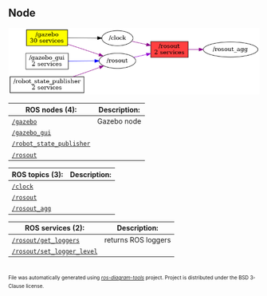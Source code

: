 <!--
File was automatically generated using 'ros-diagram-tools' project.
Project is distributed under the BSD 3-Clause license.
-->

## Node

[![/rosout](n__rosout.png "/rosout")](n__rosout.png)

| ROS nodes (4): | Description: |
| ----------------------------------- | ------------ |
| [`/gazebo`](n__gazebo.html) | Gazebo node |
| [`/gazebo_gui`](n__gazebo_gui.html) |  |
| [`/robot_state_publisher`](n__robot_state_publisher.html) |  |
| [`/rosout`](n__rosout.html) |  |

| ROS topics (3): | Description: |
| ----------------------------------- | ------------ |
| [`/clock`](t__clock.html) |  |
| [`/rosout`](t__rosout.html) |  |
| [`/rosout_agg`](t__rosout_agg.html) |  |

| ROS services (2): | Description: |
| ----------------------------------- | ------------ |
| [`/rosout/get_loggers`](s__rosout_get_loggers.html) | returns ROS loggers |
| [`/rosout/set_logger_level`](s__rosout_set_logger_level.html) |  |


</br>
<font size="1">
File was automatically generated using <a href="https://github.com/anetczuk/ros-diagram-tools"><i>ros-diagram-tools</i></a> project.
Project is distributed under the BSD 3-Clause license.
</font>
